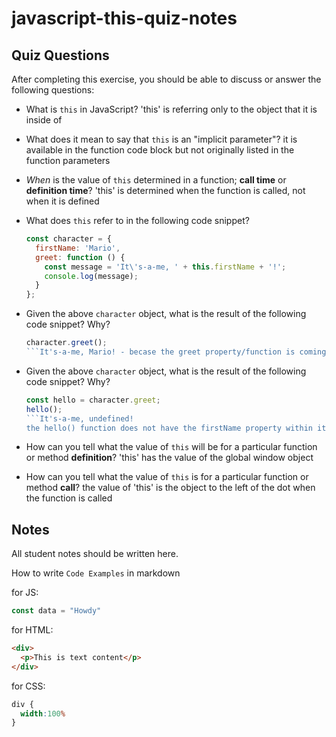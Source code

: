 # javascript-this-quiz-notes

## Quiz Questions

After completing this exercise, you should be able to discuss or answer the following questions:

- What is `this` in JavaScript?
'this' is referring only to the object that it is inside of

- What does it mean to say that `this` is an "implicit parameter"?
it is available in the function code block but not originally listed in the function parameters

- _When_ is the value of `this` determined in a function; **call time** or **definition time**?
'this' is determined when the function is called, not when it is defined

- What does `this` refer to in the following code snippet?
    ```js
    const character = {
      firstName: 'Mario',
      greet: function () {
        const message = 'It\'s-a-me, ' + this.firstName + '!';
        console.log(message);
      }
    };
    ```

- Given the above `character` object, what is the result of the following code snippet? Why?
    ```js
    character.greet();
    ```It's-a-me, Mario! - becase the greet property/function is coming from the character object and the character has a firstName property

- Given the above `character` object, what is the result of the following code snippet? Why?
    ```js
    const hello = character.greet;
    hello();
    ```It's-a-me, undefined!
    the hello() function does not have the firstName property within it

- How can you tell what the value of `this` will be for a particular function or method **definition**?
'this' has the value of the global window object

- How can you tell what the value of `this` is for a particular function or method **call**?
the value of 'this' is the object to the left of the dot when the function is called


## Notes

All student notes should be written here.


How to write `Code Examples` in markdown

for JS:
```javascript
const data = "Howdy"
```

for HTML:
```html
<div>
  <p>This is text content</p>
</div>
```

for CSS:
```css
div {
  width:100%
}
```
